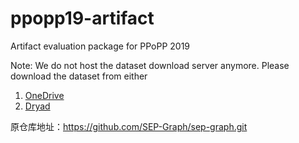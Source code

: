 # ppopp19-artifact
Artifact evaluation package for PPoPP 2019

Note: We do not host the dataset download server anymore.
Please download the dataset from either

1. [OneDrive](https://buckeyemailosu-my.sharepoint.com/:u:/g/personal/geng_161_buckeyemail_osu_edu/EQ5JFw7kB6JNjqWVQc3HlbsB_YYo5HRqL8VnVSN9ZTSkAw?e=zqfEJ4)
2. [Dryad](https://datadryad.org/stash/share/DWkaodLoXKMzp3IZuu0UFwo87d0xNKgMdHYmSguwTqA)

原仓库地址：https://github.com/SEP-Graph/sep-graph.git

